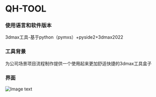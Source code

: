 # QH-TOOL
### 使用语言和软件版本
3dmax工具-基于python（pymxs）+pyside2+3dmax2022  
### 工具背景
为公司场景项目流程制作提供一个使用起来更加舒适快捷的3dmax工具盒子
### 界面
![Image text](https://github.com/fxcfxcfxc/QH_TOOL/blob/main/readme-image/01.png)